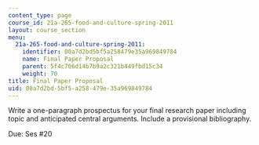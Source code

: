 ```yaml
---
content_type: page
course_id: 21a-265-food-and-culture-spring-2011
layout: course_section
menu:
  21a-265-food-and-culture-spring-2011:
    identifier: 00a7d2bd5bf5a258479e35a969849784
    name: Final Paper Proposal
    parent: 5f4c706d14b7b9a2c321b449fbd15c34
    weight: 70
title: Final Paper Proposal
uid: 00a7d2bd-5bf5-a258-479e-35a969849784
---
```


Write a one-paragraph prospectus for your final research paper including topic and anticipated central arguments. Include a provisional bibliography.

Due: Ses #20